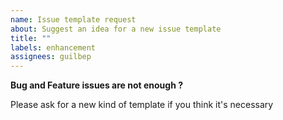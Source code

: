 ```yaml
---
name: Issue template request
about: Suggest an idea for a new issue template
title: ""
labels: enhancement
assignees: guilbep
---
```


**Bug and Feature issues are not enough ?**

Please ask for a new kind of template if you think it's necessary
